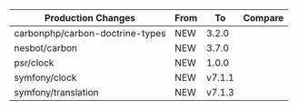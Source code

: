 | Production Changes              | From | To     | Compare |
|---------------------------------|------|--------|---------|
| carbonphp/carbon-doctrine-types | NEW  | 3.2.0  |         |
| nesbot/carbon                   | NEW  | 3.7.0  |         |
| psr/clock                       | NEW  | 1.0.0  |         |
| symfony/clock                   | NEW  | v7.1.1 |         |
| symfony/translation             | NEW  | v7.1.3 |         |

